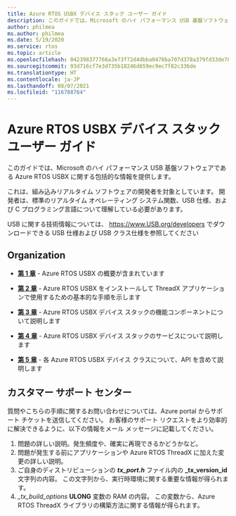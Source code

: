```yaml
---
title: Azure RTOS USBX デバイス スタック ユーザー ガイド
description: このガイドでは、Microsoft のハイ パフォーマンス USB 基盤ソフトウェアである Azure RTOS USBX に関する包括的な情報を提供します
author: philmea
ms.author: philmea
ms.date: 5/19/2020
ms.service: rtos
ms.topic: article
ms.openlocfilehash: 042398377766a3e73f72d4dbba0478ba707d378a379fd33de7808675eb96f257
ms.sourcegitcommit: 93d716cf7e3d735b18246d659ec9ec7f82c336de
ms.translationtype: HT
ms.contentlocale: ja-JP
ms.lasthandoff: 08/07/2021
ms.locfileid: "116788764"
---
```

# <a name="azure-rtos-usbx-device-stack-user-guide"></a>Azure RTOS USBX デバイス スタック ユーザー ガイド

このガイドでは、Microsoft のハイ パフォーマンス USB 基盤ソフトウェアである Azure RTOS USBX に関する包括的な情報を提供します。

これは、組み込みリアルタイム ソフトウェアの開発者を対象としています。 開発者は、標準のリアルタイム オペレーティング システム関数、USB 仕様、および C プログラミング言語について理解している必要があります。

USB に関する技術情報については、 https://www.USB.org/developers でダウンロードできる USB 仕様および USB クラス仕様を参照してください

## <a name="organization"></a>Organization

- [**第 1 章**](usbx-device-stack-1.md) - Azure RTOS USBX の概要が含まれています

- [**第 2 章**](usbx-device-stack-2.md) - Azure RTOS USBX をインストールして ThreadX アプリケーションで使用するための基本的な手順を示します

- [**第 3 章**](usbx-device-stack-3.md) - Azure RTOS USBX デバイス スタックの機能コンポーネントについて説明します

- [**第 4 章**](usbx-device-stack-4.md) - Azure RTOS USBX デバイス スタックのサービスについて説明します

- [**第 5 章**](usbx-device-stack-5.md) - 各 Azure RTOS USBX デバイス クラスについて、API を含めて説明します

## <a name="customer-support-center"></a>カスタマー サポート センター

質問やこちらの手順に関するお問い合わせについては、Azure portal からサポート チケットを送信してください。 お客様のサポート リクエストをより効率的に解決できるように、以下の情報をメール メッセージに記載してください。

1. 問題の詳しい説明。発生頻度や、確実に再現できるかどうかなど。
2. 問題が発生する前にアプリケーションや Azure RTOS ThreadX に加えた変更の詳しい説明。
3. ご自身のディストリビューションの **_tx_port.h_** ファイル内の **_tx_version_id** 文字列の内容。 この文字列から、実行時環境に関する重要な情報が得られます。
4. *_tx_build_options* **ULONG** 変数の RAM の内容。 この変数から、Azure RTOS ThreadX ライブラリの構築方法に関する情報が得られます。

